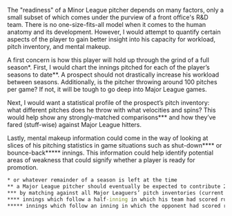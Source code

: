 The "readiness" of a Minor League pitcher depends on many factors, only a small subset of which comes under the purview of a front office's R&D team.  There is no one-size-fits-all model when it comes to the human anatomy and its development.  However, I would attempt to quantify certain aspects of the player to gain better insight into his capacity for workload, pitch inventory, and mental makeup.

A first concern is how this player will hold up through the grind of a full season*.  First, I would chart the innings pitched for each of the player’s seasons to date**.  A prospect should not drastically increase his workload between seasons.  Additionally, is the pitcher throwing around 100 pitches per game?  If not, it will be tough to go deep into Major League games.

Next, I would want a statistical profile of the prospect’s pitch inventory: what different pitches does he throw with what velocities and spins? This would help show any strongly-matched comparisons*** and how they’ve fared (stuff-wise) against Major League hitters.

Lastly, mental makeup information could come in the way of looking at slices of his pitching statistics in game situations such as shut-down**** or bounce-back***** innings.  This information could help identify potential areas of weakness that could signify whether a player is ready for promotion. 


```cmd
* or whatever remainder of a season is left at the time
** a Major League pitcher should eventually be expected to contribute 200+ innings each season
*** by matching against all Major Leaguers’ pitch inventories (current and past)
**** innings which follow a half-inning in which his team had scored runs
***** innings which follow an inning in which the opponent had scored runs
```
